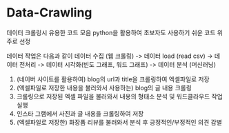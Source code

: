 # Data-Crawling 

데이터 크롤링시 유용한 코드 모음
python을 활용하여 초보자도 사용하기 쉬운 코드 위주로 선정 

데이터 작업은 다음과 같이 데이터 수집 (웹 크롤링) -> 데이터 load (read csv) -> 데이터 전처리 -> 데이터 시각화(빈도 그래프, 워드 그래프) -> 데이터 분석 (머신러닝) 

1. (네이버 사이트를 활용하여) blog의 url과 title을 크롤링하여 엑셀파일로 저장
2. (엑셀파일로 저장한 내용을 불러와서 사용하는) blog의 글 내용 크롤링
3. 크롤링으로 저장된 엑셀 파일을 불러와서 내용의 형태소 분석 및 워드클라우드 작업 실행
4. 인스타 그램에서 사진과 글 내용을 크롤링하여 저장
5. (엑셀파일로 저장한) 화장품 리뷰를 불러와서 분석 후 긍정적인/부정적인 의견 감별
